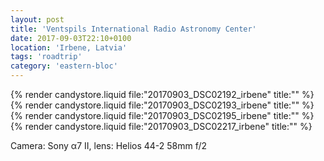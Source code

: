 ```yaml
---
layout: post
title: 'Ventspils International Radio Astronomy Center'
date: 2017-09-03T22:10+0100
location: 'Irbene, Latvia'
tags: 'roadtrip'
category: 'eastern-bloc'
---
```


{% render candystore.liquid file:"20170903_DSC02192_irbene" title:"" %}
{% render candystore.liquid file:"20170903_DSC02193_irbene" title:"" %}
{% render candystore.liquid file:"20170903_DSC02195_irbene" title:"" %}
{% render candystore.liquid file:"20170903_DSC02217_irbene" title:"" %}

Camera: Sony α7 II, lens: Helios 44-2 58mm f/2
